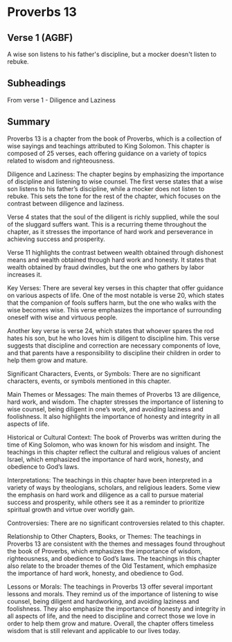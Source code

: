 # Proverbs 13

## Verse 1 (AGBF)

A wise son listens to his father's discipline, but a mocker doesn't listen to rebuke.

## Subheadings

From verse 1 - Diligence and Laziness

## Summary

Proverbs 13 is a chapter from the book of Proverbs, which is a collection of wise sayings and teachings attributed to King Solomon. This chapter is composed of 25 verses, each offering guidance on a variety of topics related to wisdom and righteousness. 

Diligence and Laziness:
The chapter begins by emphasizing the importance of discipline and listening to wise counsel. The first verse states that a wise son listens to his father’s discipline, while a mocker does not listen to rebuke. This sets the tone for the rest of the chapter, which focuses on the contrast between diligence and laziness.

Verse 4 states that the soul of the diligent is richly supplied, while the soul of the sluggard suffers want. This is a recurring theme throughout the chapter, as it stresses the importance of hard work and perseverance in achieving success and prosperity.

Verse 11 highlights the contrast between wealth obtained through dishonest means and wealth obtained through hard work and honesty. It states that wealth obtained by fraud dwindles, but the one who gathers by labor increases it.

Key Verses:
There are several key verses in this chapter that offer guidance on various aspects of life. One of the most notable is verse 20, which states that the companion of fools suffers harm, but the one who walks with the wise becomes wise. This verse emphasizes the importance of surrounding oneself with wise and virtuous people.

Another key verse is verse 24, which states that whoever spares the rod hates his son, but he who loves him is diligent to discipline him. This verse suggests that discipline and correction are necessary components of love, and that parents have a responsibility to discipline their children in order to help them grow and mature.

Significant Characters, Events, or Symbols:
There are no significant characters, events, or symbols mentioned in this chapter.

Main Themes or Messages:
The main themes of Proverbs 13 are diligence, hard work, and wisdom. The chapter stresses the importance of listening to wise counsel, being diligent in one’s work, and avoiding laziness and foolishness. It also highlights the importance of honesty and integrity in all aspects of life.

Historical or Cultural Context:
The book of Proverbs was written during the time of King Solomon, who was known for his wisdom and insight. The teachings in this chapter reflect the cultural and religious values of ancient Israel, which emphasized the importance of hard work, honesty, and obedience to God’s laws.

Interpretations:
The teachings in this chapter have been interpreted in a variety of ways by theologians, scholars, and religious leaders. Some view the emphasis on hard work and diligence as a call to pursue material success and prosperity, while others see it as a reminder to prioritize spiritual growth and virtue over worldly gain.

Controversies:
There are no significant controversies related to this chapter.

Relationship to Other Chapters, Books, or Themes:
The teachings in Proverbs 13 are consistent with the themes and messages found throughout the book of Proverbs, which emphasizes the importance of wisdom, righteousness, and obedience to God’s laws. The teachings in this chapter also relate to the broader themes of the Old Testament, which emphasize the importance of hard work, honesty, and obedience to God.

Lessons or Morals:
The teachings in Proverbs 13 offer several important lessons and morals. They remind us of the importance of listening to wise counsel, being diligent and hardworking, and avoiding laziness and foolishness. They also emphasize the importance of honesty and integrity in all aspects of life, and the need to discipline and correct those we love in order to help them grow and mature. Overall, the chapter offers timeless wisdom that is still relevant and applicable to our lives today.